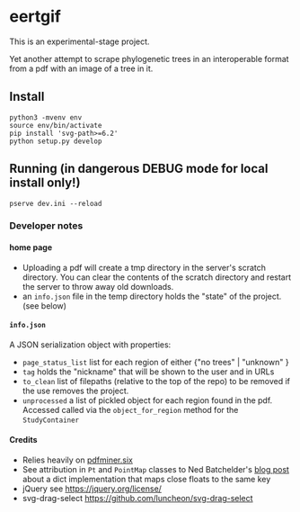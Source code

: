 # eertgif

This is an experimental-stage project. 

Yet another attempt to scrape phylogenetic
trees in an interoperable format from a pdf
with an image of a tree in it.

## Install

    python3 -mvenv env
    source env/bin/activate
    pip install 'svg-path>=6.2'
    python setup.py develop

## Running (in dangerous DEBUG mode for local install only!)

    pserve dev.ini --reload

### Developer notes

#### home page
  * Uploading a pdf will create a tmp directory in the server's scratch directory. You can clear the contents of the scratch directory and restart the server to throw away old downloads.
  * an `info.json` file in the temp directory holds the "state" of the project. (see below)

#### `info.json`
A JSON serialization object with properties:

  * `page_status_list` list for each region of either {"no trees" | "unknown" }
  * `tag` holds the "nickname" that will be shown to the user and in URLs
  * `to_clean` list of filepaths (relative to the top of the repo) to be removed if the use removes the project.
  * `unprocessed` a list of pickled object for each region found in the pdf. Accessed called via the `object_for_region` method for the `StudyContainer`


#### Credits
  * Relies heavily on [pdfminer.six](https://github.com/pdfminer/pdfminer.six)
  * See attribution in `Pt` and `PointMap` classes to Ned Batchelder's 
    [blog post](https://nedbatchelder.com/blog/201707/finding_fuzzy_floats.html)
    about a dict implementation that maps close floats to the same key
  * jQuery see https://jquery.org/license/
  * svg-drag-select https://github.com/luncheon/svg-drag-select
